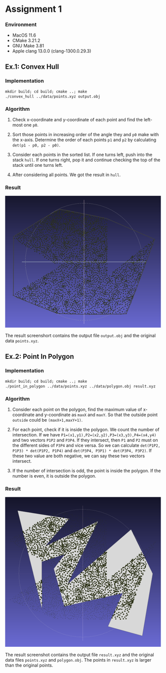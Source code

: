 Assignment 1
======================================

### Environment

- MacOS 11.6
- CMake 3.21.2
- GNU Make 3.81
- Apple clang 13.0.0 (clang-1300.0.29.3)

Ex.1: Convex Hull
-----------------

### Implementation

```
mkdir build; cd build; cmake ..; make
./convex_hull ../data/points.xyz output.obj
```

### Algorithm

1. Check x-coordinate and y-coordinate of each point and find the left-most one `p0`.

2. Sort those points in increasing order of the angle they and `p0` make with the x-axis. Determine the order of each points `p1` and `p2` by calculating `det(p1 - p0, p2 - p0)`.

3. Consider each points in the sorted list. If one turns left, push into the stack `hull`. If one turns right, pop it and continue checking the top of the stack until one turns left.

4. After considering all points. We got the result in `hull`.

### Result

![](result/hull.png?raw=true)

The result screenshort contains the output file `output.obj` and the original data `points.xyz`.

Ex.2: Point In Polygon
----------------------

### Implementation

```
mkdir build; cd build; cmake ..; make
./point_in_polygon ../data/points.xyz ../data/polygon.obj result.xyz
```

### Algorithm

1. Consider each point on the polygon, find the maximum value of x-coordinate and y-coordinate as `maxX` and `maxY`. So that the outside point `outside` could be `(maxX+1,maxY+1)`.
   
2. For each point, check if it is inside the polygon. We count the number of intersection. If we have `P1=(x1,y1),P2=(x2,y2),P3=(x3,y3),P4=(x4,y4)` and two vectors `P1P2` and `P3P4`. If they intersect, then `P1` and `P2` must on the different sides of `P3P4` and vice versa. So we can calculate `det(P1P2, P1P3) * det(P1P2, P1P4)` and `det(P3P4, P3P1) * det(P3P4, P3P2)`. If these two value are both negative, we can say these two vectors intersect.

3. If the number of intersection is odd, the point is inside the polygon. If the number is even, it is outside the polygon.
   
### Result

![](result/inside.png?raw=true)

The result screenshot contains the output file `result.xyz` and the original data files `points.xyz` and `polygon.obj`. The points in `result.xyz` is larger than the original points.